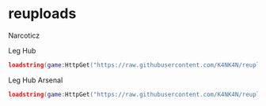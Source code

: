 # reuploads
Narcoticz

Leg Hub
```lua
loadstring(game:HttpGet("https://raw.githubusercontent.com/K4NK4N/reuploads/main/Leg%20Hub.lua"))()
```

Leg Hub Arsenal
```lua
loadstring(game:HttpGet("https://raw.githubusercontent.com/K4NK4N/reuploads/main/Leg%20Hub%20Arsenal.lua"))()
```
